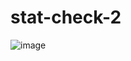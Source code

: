 # stat-check-2
![image](https://user-images.githubusercontent.com/70364696/229294656-f2de22bd-3649-4c4d-8c64-f0e765ff4ec1.png)
